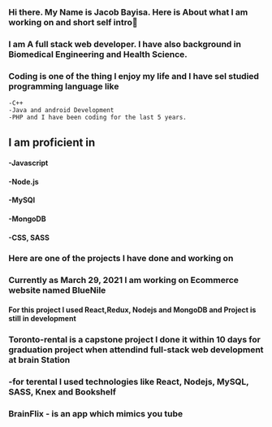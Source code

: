### Hi there. My Name is Jacob Bayisa. Here is About what I am working on  and short self intro👋
### I am A full stack web developer. I have also background in Biomedical Engineering and Health Science.
### Coding is one of the thing I enjoy my life and I have sel studied programming language like 
    -C++
    -Java and android Development
    -PHP and I have been coding for the last 5 years. 
## I am proficient in 
####  -Javascript
####   -Node.js
####  -MySQl
####   -MongoDB
####  -CSS, SASS

### Here are one of the projects I have done and working on
### Currently as March 29, 2021 I am working on Ecommerce website named BlueNile
#### For this project I used React,Redux, Nodejs and MongoDB and Project is still in development 

###  Toronto-rental is a capstone project I done it within 10 days for graduation project when attendind full-stack web development at brain Station
###  -for terental I used technologies like React, Nodejs, MySQL, SASS, Knex and Bookshelf
### BrainFlix - is an app which mimics you tube

<!--
**Jacobbayisa/Jacobbayisa** is a ✨ _special_ ✨ repository because its `README.md` (this file) appears on your GitHub profile.

Here are some ideas to get you started:

- 🔭 I’m currently working on ...
- 🌱 I’m currently learning ...
- 👯 I’m looking to collaborate on ...
- 🤔 I’m looking for help with ...
- 💬 Ask me about ...
- 📫 How to reach me: ...
- 😄 Pronouns: ...
- ⚡ Fun fact: ...
-->
